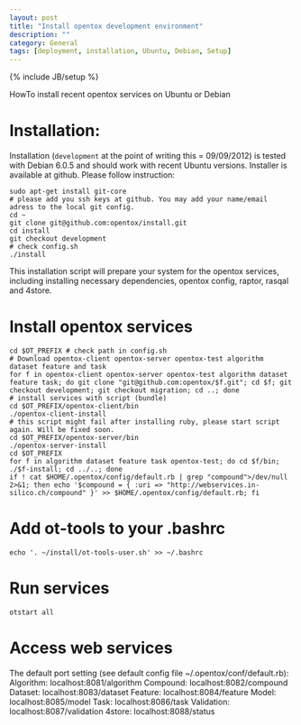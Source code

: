 ```yaml
---
layout: post
title: "Install opentox development environment"
description: ""
category: General
tags: [deployment, installation, Ubuntu, Debian, Setup]
---
```

{% include JB/setup %}

HowTo install recent opentox services on Ubuntu or Debian

# Installation:

Installation (`development` at the point of writing this = 09/09/2012) is tested with Debian 6.0.5 and should work with recent Ubuntu versions. Installer is available at github. Please follow instruction:

    sudo apt-get install git-core 
    # please add you ssh keys at github. You may add your name/email adress to the local git config.
    cd ~
    git clone git@github.com:opentox/install.git
    cd install
    git checkout development
    # check config.sh
    ./install

This installation script will prepare your system for the opentox services, including installing necessary dependencies, opentox config, raptor, rasqal and 4store. 

# Install opentox services

    cd $OT_PREFIX # check path in config.sh 
    # Download opentox-client opentox-server opentox-test algorithm dataset feature and task
    for f in opentox-client opentox-server opentox-test algorithm dataset feature task; do git clone "git@github.com:opentox/$f.git"; cd $f; git checkout development; git checkout migration; cd ..; done 
    # install services with script (bundle)
    cd $OT_PREFIX/opentox-client/bin 
    ./opentox-client-install 
    # this script might fail after installing ruby, please start script again. Will be fixed soon.
    cd $OT_PREFIX/opentox-server/bin
    ./opentox-server-install
    cd $OT_PREFIX
    for f in algorithm dataset feature task opentox-test; do cd $f/bin; ./$f-install; cd ../..; done
    if ! cat $HOME/.opentox/config/default.rb | grep "compound">/dev/null 2>&1; then echo '$compound = { :uri => "http://webservices.in-silico.ch/compound" }' >> $HOME/.opentox/config/default.rb; fi    
    
# Add ot-tools to your .bashrc

    echo '. ~/install/ot-tools-user.sh' >> ~/.bashrc

# Run services

    otstart all 

# Access web services

The default port setting (see default config file ~/.opentox/conf/default.rb):
Algorithm: localhost:8081/algorithm
Compound: localhost:8082/compound
Dataset: localhost:8083/dataset
Feature: localhost:8084/feature
Model: localhost:8085/model
Task: localhost:8086/task
Validation: localhost:8087/validation
4store: localhost:8088/status
